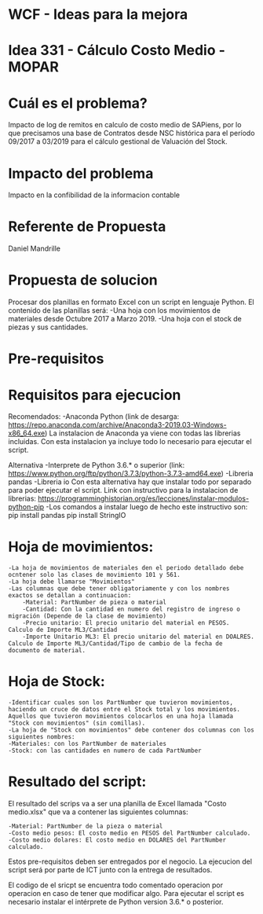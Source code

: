 # WCF - Ideas para la mejora

# Idea 331 - Cálculo Costo Medio - MOPAR

# Cuál es el problema?
Impacto de log de remitos en calculo de costo medio de SAPiens, por lo que precisamos una base de Contratos desde NSC histórica para el período 09/2017 a 03/2019 para el cálculo gestional de Valuación del Stock.

# Impacto del problema
​Impacto en la confibilidad de la informacion contable

# Referente de Propuesta
Daniel Mandrille

# Propuesta de solucion

Procesar dos planillas en formato Excel con un script en lenguaje Python.
El contenido de las planillas será:
 -Una hoja con los movimientos de materiales desde Octubre 2017 a Marzo 2019.
 -Una hoja con el stock de piezas y sus cantidades.

# Pre-requisitos

# Requisitos para ejecucion
Recomendados:
    -Anaconda Python (link de desarga: https://repo.anaconda.com/archive/Anaconda3-2019.03-Windows-x86_64.exe)
La instalacion de Anaconda ya viene con todas las librerias incluidas. Con esta instalacion ya incluye todo lo necesario para ejecutar el script.

Alternativa
    -Interprete de Python 3.6.* o superior (link: https://www.python.org/ftp/python/3.7.3/python-3.7.3-amd64.exe)
    -Libreria pandas
    -Libreria io
Con esta alternativa hay que instalar todo por separado para poder ejecutar el script.
Link con instructivo para la instalacion de librerias: https://programminghistorian.org/es/lecciones/instalar-modulos-python-pip
    -Los comandos a instalar luego de hecho este instructivo son:
    pip install pandas
    pip install StringIO

# Hoja de movimientos:
    -La hoja de movimientos de materiales den el periodo detallado debe ocntener solo las clases de movimiento 101 y 561.
    -La hoja debe llamarse "Movimientos"
    -Las columnas que debe tener obligatoriamente y con los nombres exactos se detallan a continuacion:
        -Material: PartNumber de pieza o material
        -Cantidad: Con la cantidad en numero del registro de ingreso o migración (Depende de la clase de movimiento)
        -Precio unitario: El precio unitario del material en PESOS. Calculo de Importe ML3/Cantidad
        -Importe Unitario ML3: El precio unitario del material en DOALRES. Calculo de Importe ML3/Cantidad/Tipo de cambio de la fecha de         documento de material.



# Hoja de Stock:
    -Identificar cuales son los PartNumber que tuvieron movimientos, haciendo un cruce de datos entre el Stock total y los movimientos. Aquellos que tuvieron movimientos colocarlos en una hoja llamada "Stock con movimientos" (sin comillas).
    -La hoja de "Stock con movimientos" debe contener dos columnas con los siguientes nombres:
    -Materiales: con los PartNumber de materiales
    -Stock: con las cantidades en numero de cada PartNumber

# Resultado del script:
El resultado del scrips va a ser una planilla de Excel llamada "Costo medio.xlsx" que va a contener las siguientes columnas:

    -Material: PartNumber de la pieza o material
    -Costo medio pesos: El costo medio en PESOS del PartNumber calculado.
    -Costo medio dolares: El costo medio en DOLARES del PartNumber calculado.

Estos pre-requisitos deben ser entregados por el negocio. La ejecucion del script será por parte de ICT junto con la entrega de resultados.


El codigo de el sricpt se encuentra todo comentado operacion por operacion en caso de tener que modificar algo.
Para ejecutar el script es necesario instalar el intérprete de Python version 3.6.* o posterior.



